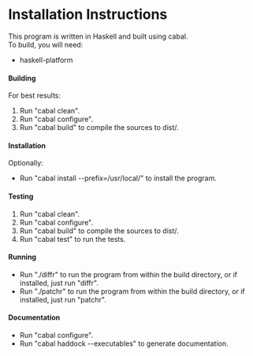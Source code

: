 Installation Instructions
=========================
This program is written in Haskell and built using cabal.  
To build, you will need:
* haskell-platform

#### Building

For best results:
1. Run "cabal clean".  
2. Run "cabal configure".  
3. Run "cabal build" to compile the sources to dist/.  

#### Installation

Optionally:
* Run "cabal install --prefix=/usr/local/" to install the program.

#### Testing

1. Run "cabal clean".
2. Run "cabal configure".
3. Run "cabal build" to compile the sources to dist/.
4. Run "cabal test" to run the tests.

#### Running

* Run "./diffr" to run the program from within the build directory, or if installed, just run "diffr".
* Run "./patchr" to run the program from within the build directory, or if installed, just run "patchr".

#### Documentation

* Run "cabal configure".
* Run "cabal haddock --executables" to generate documentation.


